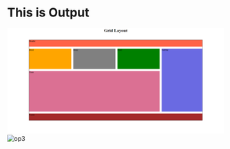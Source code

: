 <h1>This is Output</h1>
<img src="Output/Op1.png" alt="output">
<img src="Images/op3.png" alt="op3">